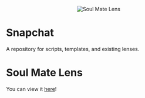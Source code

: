 <p align="center">
  <img src="https://snapcodes.storage.googleapis.com/png/34ec0df9-829b-3b73-b91e-7e91ca8ca062_320_0b8837db-c3a1-464b-9d9b-344af05a34e4.png" alt="Soul Mate Lens"/>
</p>

# Snapchat
A repository for scripts, templates, and existing lenses.

# Soul Mate Lens
You can view it [here](https://www.snapchat.com/unlock/?type=SNAPCODE&uuid=1dbbea98a13944ae87698a2bc1b79ee9&metadata=01)!